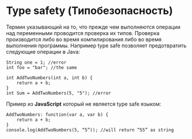 # Type safety (Типобезопасность)

Термин указывающий на то, что прежде чем выполняются операции над переменными проводится проверка их типов. Проверка производится либо во время компилирования либо во время выполнения программы.
Например type safe позволяет предотвратить следующие операции в Java:

```
String one = 1; //error
int foo = "bar"; //the same

int AddTwoNumbers(int a, int b) {
    return a + b;
}
int Sum = AddTwoNumbers(5, "5"); //error
```

Пример из **JavaScript** который не является type safe языком:
```
AddTwoNumbers: function(var a, var b) {
    return a + b;
}
console.log(AddTwoNumbers(5, “5”)); //will return “55” as string 
```

